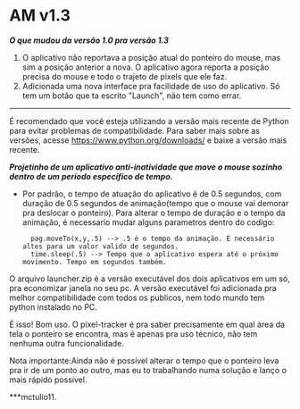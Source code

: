 # AM v1.3

***O que mudou da versão 1.0 pra versão 1.3***
1. O aplicativo não reportava a posição atual do ponteiro do mouse, mas sim a posição anterior a nova. O aplicativo agora
reporta a posição precisa do mouse e todo o trajeto de pixels que ele faz.
2. Adicionada uma nova interface pra facilidade de uso do aplicativo. Só tem um botão que ta escrito "Launch", não tem como errar.
*****************************************************************************************************************************************

É recomendado que você esteja utilizando a versão mais recente de Python para evitar problemas de compatibilidade.
Para saber mais sobre as versões, acesse https://www.python.org/downloads/ e baixe a versão mais recente.

***Projetinho de um aplicativo anti-inatividade que move o mouse sozinho dentro de um periodo específico de tempo.***

- Por padrão, o tempo de atuação do aplicativo é de 0.5 segundos, com duração de 0.5 segundos de animação(tempo que o mouse vai demorar pra deslocar o ponteiro).
Para alterar o tempo de duração e o tempo da animação, é necessario mudar alguns parametros dentro do codigo:

  
        pag.moveTo(x,y,.5) --> .5 é o tempo da animação. É necessário altes para um valor valido de segundos.
        time.sleep(.5) --> Tempo que o aplicativo espera até o próximo movimento. Tempo em segundos também.
        

O arquivo launcher.zip é a versão executável dos dois aplicativos em um só, pra economizar janela no seu pc.
A versão executável foi adicionada pra melhor compatibilidade com todos os publicos, nem todo mundo tem python instalado no PC.


É isso! Bom uso. O pixel-tracker é pra saber precisamente em qual área da tela o ponteiro se encontra, mas é apenas
pra uso técnico, não tem nenhuma outra funcionalidade.

Nota importante:Ainda não é possível alterar o tempo que o ponteiro leva pra ir de um ponto ao outro, mas eu to trabalhando numa solução e lanço 
o mais rápido possivel.

 
***mctulio11.
